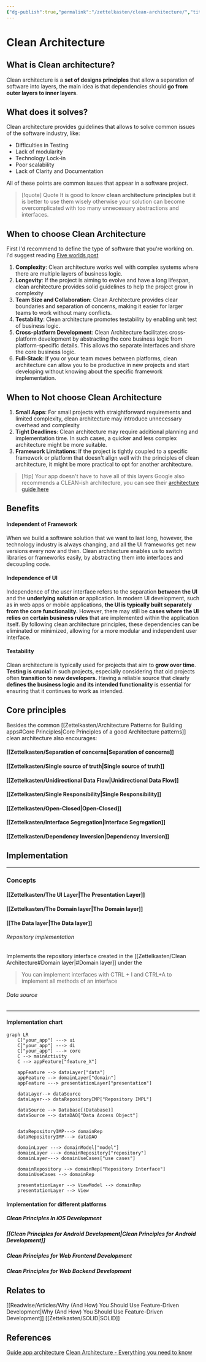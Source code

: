 ```yaml
---
{"dg-publish":true,"permalink":"/zettelkasten/clean-architecture/","title":"App architecture","tags":["status/todo","core/tech"],"dgHomeLink":"false","dgShowBacklinks":"false","dgShowLocalGraph":"false","dgEnableSearch":"false","dgShowTags":"false","noteIcon":"","created":"2023-10-11T10:29:59.521+01:00","updated":"2023-10-27T17:16:51.156+01:00"}
---
```


# Clean Architecture

## What is Clean architecture?

Clean architecture is a **set of designs principles** that allow  a separation of software into layers, the main idea is that dependencies should **go from outer layers to inner layers**.

## What does it solves?

Clean architecture provides guidelines that allows to solve common issues of the software industry, like:
- Difficulties in Testing
- Lack of modularity
- Technology Lock-in
- Poor scalability
- Lack of Clarity and Documentation

All of these points are common issues that appear in a software project.


> [!quote] Quote
> It is good to know **clean architecture principles** but it is better to use them wisely otherwise your solution can become overcomplicated with too many unnecessary abstractions and interfaces.


## When to choose Clean Architecture
First I'd recommend to define the type of software that you're working on. I'd suggest reading [Five worlds post](https://www.joelonsoftware.com/2002/05/06/five-worlds/) 

1. **Complexity**:  Clean architecture works well with complex systems where there are multiple layers of business logic.
2. **Longevity**: If the project is aiming to evolve and have a long lifespan, clean architecture provides solid guidelines to help the project grow in complexity
3. **Team Size and Collaboration**: Clean Architecture provides clear boundaries and separation of concerns, making it easier for larger teams to work without many conflicts. 
4. **Testability**: Clean architecture promotes testability by enabling unit test of business logic.
5. **Cross-platform Development**: Clean Architecture facilitates cross-platform development by abstracting the core business logic from platform-specific details. This allows tho separate interfaces and share the core business logic.
6. **Full-Stack**: If you or your team moves between platforms, clean architecture can allow you to be productive in new projects and start developing without knowing about the specific framework implementation.

## When to Not choose Clean Architecture

1. **Small Apps**: For small projects with straightforward requirements and limited complexity, clean architecture may introduce unnecessary overhead and complexity
2. **Tight Deadlines**:  Clean architecture may require additional planning and implementation time. In such cases, a quicker and less complex architecture might be more suitable.
3. **Framework Limitations**:  If the project is tightly coupled to a specific framework or platform that doesn't align well with the principles of clean architecture, it might be more practical to opt for another architecture.


> [!tip] Your app doesn't have to have all of this layers
> Google also recommends a CLEAN-ish architecture, you can see their [architecture guide here](https://developer.android.com/topic/architecture#recommended-app-arch)


## Benefits
#### Independent of Framework

When we build a software solution that we want to last long, however, the technology industry is always changing, and all the UI frameworks get new versions every now and then. Clean architecture enables us to switch libraries or frameworks easily, by abstracting them into interfaces and decoupling code.

#### Independence of UI

Independence of the user interface refers to the separation **between the UI** and the **underlying solution or** application. In modern UI development, such as in web apps or mobile applications, **the UI is typically built separately from the core functionality.** However, there may still be **cases where the UI relies on certain business rules** that are implemented within the application itself. By following clean architecture principles, these dependencies can be eliminated or minimized, allowing for a more modular and independent user interface.

#### Testability 

Clean architecture is typically used for projects that aim to **grow over time**. **Testing is crucial** in such projects, especially considering that old projects often **transition to new developers.** Having a reliable source that clearly **defines the business logic and its intended functionality** is essential for ensuring that it continues to work as intended.

## Core principles

Besides the common [[Zettelkasten/Architecture Patterns for Building apps#Core Principles\|Core Principles of a good Architecture patterns]] clean architecture also encourages:
#### [[Zettelkasten/Separation of concerns\|Separation of concerns]]
#### [[Zettelkasten/Single source of truth\|Single source of truth]]
#### [[Zettelkasten/Unidirectional Data Flow\|Unidirectional Data Flow]]

#### [[Zettelkasten/Single Responsibility\|Single Responsibility]]
#### [[Zettelkasten/Open-Closed\|Open-Closed]]
#### [[Zettelkasten/Interface Segregation\|Interface Segregation]]

#### [[Zettelkasten/Dependency Inversion\|Dependency Inversion]]

## Implementation

---
### Concepts
#### [[Zettelkasten/The UI Layer\|The Presentation Layer]]

#### [[Zettelkasten/The Domain layer\|The Domain layer]]

#### [[The Data layer\|The Data layer]]
###### Repository implementation
Implements the repository interface created in the [[Zettelkasten/Clean Architecture#Domain layer\|#Domain layer]] under the 

> You can implement interfaces with CTRL + I and CTRL+A to implement all methods of an interface
###### Data source





---
#### Implementation chart

```mermaid
graph LR
    C["your_app"] ---> ui 
    C["your_app"] ---> di
    C["your_app"] ---> core
    C --> mainActivity
    C --> appFeature["feature_X"]
    
    appFeature --> dataLayer["data"]
    appFeature --> domainLayer["domain"]
    appFeature ---> presentationLayer["presentation"]

	dataLayer--> dataSource 
	dataLayer--> dataRepositoryIMP["Repository IMPL"] 
 
	dataSource --> Database[(Database)]
	dataSource --> dataDAO["Data Access Object"] 


	dataRepositoryIMP---> domainRep
	dataRepositoryIMP---> dataDAO

	domainLayer ---> domainModel["model"]
	domainLayer ---> domainRepository["repository"]
	domainLayer---> domainUseCases["use cases"]

	domainRepository --> domainRep["Repository Interface"]
	domainUseCases --> domainRep
 
	presentationLayer --> ViewModel --> domainRep
	presentationLayer --> View
```


#### Implementation for different platforms


##### Clean Principles In iOS Development
##### [[Clean Principles for Android Development\|Clean Principles for Android Development]]
##### Clean Principles for Web Frontend Development
##### Clean Principles for Web Backend Development

## Relates to

[[Readwise/Articles/Why (And How) You Should Use Feature-Driven Development\|Why (And How) You Should Use Feature-Driven Development]]
[[Zettelkasten/SOLID\|SOLID]]
## References

[Guide app architecture](https://developer.android.com/topic/architecture)
[Clean Architecture - Everything you need to know](https://codilime.com/blog/clean-architecture/#:~:text=Not%20many%20are%20aware%20of,solve%20a%20number%20of%20issues.)
